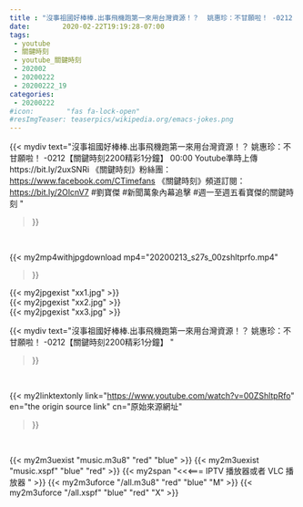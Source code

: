 ```yaml
---
title : "沒事祖國好棒棒.出事飛機跑第一來用台灣資源！？  姚惠珍：不甘願啦！ -0212【關鍵時刻2200精彩1分鐘】 "
date:        2020-02-22T19:19:28-07:00
tags:
 - youtube
 - 關鍵時刻
 - youtube_關鍵時刻
 - 202002
 - 20200222
 - 20200222_19
categories:
 - 20200222
#icon:        "fas fa-lock-open"
#resImgTeaser: teaserpics/wikipedia.org/emacs-jokes.png
---
```


{{< mydiv text="沒事祖國好棒棒.出事飛機跑第一來用台灣資源！？ 姚惠珍：不甘願啦！ -0212【關鍵時刻2200精彩1分鐘】 00:00  Youtube準時上傳https://bit.ly/2uxSNRi  《關鍵時刻》粉絲團：https://www.facebook.com/CTimefans 《關鍵時刻》頻道訂閱：https://bit.ly/2OlcnV7  #劉寶傑 #新聞萬象內幕追擊 #週一至週五看寶傑的關鍵時刻 "
>}}
<br>


{{< my2mp4withjpgdownload mp4="20200213_s27s_00zshltprfo.mp4"
>}}

{{< my2jpgexist "xx1.jpg" >}}<br>
{{< my2jpgexist "xx2.jpg" >}}<br>
{{< my2jpgexist "xx3.jpg" >}}<br>



{{< mydiv text="沒事祖國好棒棒.出事飛機跑第一來用台灣資源！？  姚惠珍：不甘願啦！ -0212【關鍵時刻2200精彩1分鐘】 "
>}}
<br>

{{< my2linktextonly link="https://www.youtube.com/watch?v=00ZShltpRfo"
en="the origin source link" cn="原始來源網址"
>}}


<br>

{{< my2m3uexist "music.m3u8" "red"  "blue" >}} {{< my2m3uexist "music.xspf" "blue" "red"  >}} {{< my2span "<<<=== IPTV 播放器或者 VLC 播放器 " >}} {{< my2m3uforce "/all.m3u8" "red"  "blue" "M" >}} {{< my2m3uforce "/all.xspf" "blue" "red"  "X" >}} 
